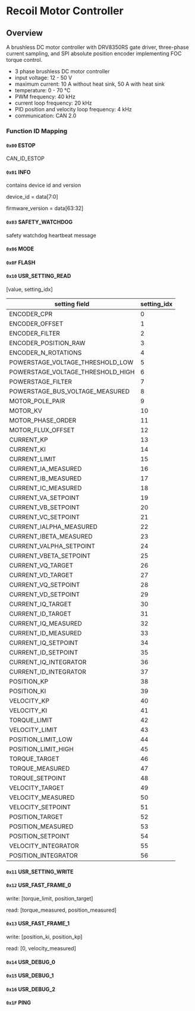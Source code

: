 # Recoil Motor Controller

## Overview

A brushless DC motor controller with DRV8350RS gate driver, three-phase current sampling, and SPI absolute position encoder implementing FOC torque control.


- 3 phase brushless DC motor controller 
- input voltage: 12 - 50 V
- maximum current: 10 A without heat sink, 50 A with heat sink
- temperature: 0 - 70 ℃
- PWM frequency: 40 kHz
- current loop frequency: 20 kHz
- PID position and velocity loop frequency: 4 kHz
- communication: CAN 2.0

### Function ID Mapping

#### `0x00` ESTOP

CAN_ID_ESTOP

#### `0x01` INFO

contains device id and version

device_id = data[7:0]

firmware_version = data[63:32]

#### `0x03` SAFETY_WATCHDOG

safety watchdog heartbeat message

#### `0x06` MODE

#### `0x0F` FLASH

#### `0x10` USR_SETTING_READ

[value, setting_idx]

| setting field | setting_idx  |
| ------------- | ------------ |
| ENCODER_CPR             | 0  |
| ENCODER_OFFSET          | 1  |
| ENCODER_FILTER          | 2  |
| ENCODER_POSITION_RAW    | 3  |
| ENCODER_N_ROTATIONS     | 4  |
| POWERSTAGE_VOLTAGE_THRESHOLD_LOW | 5  |
| POWERSTAGE_VOLTAGE_THRESHOLD_HIGH | 6  |
| POWERSTAGE_FILTER       | 7  |
| POWERSTAGE_BUS_VOLTAGE_MEASURED | 8  |
| MOTOR_POLE_PAIR         | 9  |
| MOTOR_KV                | 10 |
| MOTOR_PHASE_ORDER       | 11 |
| MOTOR_FLUX_OFFSET       | 12 |
| CURRENT_KP              | 13 |
| CURRENT_KI              | 14 |
| CURRENT_LIMIT           | 15 |
| CURRENT_IA_MEASURED     | 16 |
| CURRENT_IB_MEASURED     | 17 |
| CURRENT_IC_MEASURED     | 18 |
| CURRENT_VA_SETPOINT     | 19 |
| CURRENT_VB_SETPOINT     | 20 |
| CURRENT_VC_SETPOINT     | 21 |
| CURRENT_IALPHA_MEASURED | 22 |
| CURRENT_IBETA_MEASURED  | 23 |
| CURRENT_VALPHA_SETPOINT | 24 |
| CURRENT_VBETA_SETPOINT  | 25 |
| CURRENT_VQ_TARGET       | 26 |
| CURRENT_VD_TARGET       | 27 |
| CURRENT_VQ_SETPOINT     | 28 |
| CURRENT_VD_SETPOINT     | 29 |
| CURRENT_IQ_TARGET       | 30 |
| CURRENT_ID_TARGET       | 31 |
| CURRENT_IQ_MEASURED     | 32 |
| CURRENT_ID_MEASURED     | 33 |
| CURRENT_IQ_SETPOINT     | 34 |
| CURRENT_ID_SETPOINT     | 35 |
| CURRENT_IQ_INTEGRATOR   | 36 |
| CURRENT_ID_INTEGRATOR   | 37 |
| POSITION_KP             | 38 |
| POSITION_KI             | 39 |
| VELOCITY_KP             | 40 |
| VELOCITY_KI             | 41 |
| TORQUE_LIMIT            | 42 |
| VELOCITY_LIMIT          | 43 |
| POSITION_LIMIT_LOW      | 44 |
| POSITION_LIMIT_HIGH     | 45 |
| TORQUE_TARGET           | 46 |
| TORQUE_MEASURED         | 47 |
| TORQUE_SETPOINT         | 48 |
| VELOCITY_TARGET         | 49 |
| VELOCITY_MEASURED       | 50 |
| VELOCITY_SETPOINT       | 51 |
| POSITION_TARGET         | 52 |
| POSITION_MEASURED       | 53 |
| POSITION_SETPOINT       | 54 |
| VELOCITY_INTEGRATOR     | 55 |
| POSITION_INTEGRATOR     | 56 |

#### `0x11` USR_SETTING_WRITE

#### `0x12` USR_FAST_FRAME_0

write: [torque_limit, position_target]

read: [torque_measured, position_measured]

#### `0x13` USR_FAST_FRAME_1

write: [position_ki, position_kp]

read: [0, velocity_measured]

#### `0x14` USR_DEBUG_0

#### `0x15` USR_DEBUG_1

#### `0x16` USR_DEBUG_2

#### `0x1F` PING

